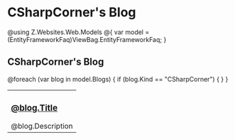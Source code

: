 # CSharpCorner's Blog

@using Z.Websites.Web.Models
@{
    var model = (EntityFrameworkFaq)ViewBag.EntityFrameworkFaq;
}

<h2>CSharpCorner's Blog</h2>

<table>
    <tbody>
        @foreach (var blog in model.Blogs)
        {
            if (blog.Kind == "CSharpCorner")
            {
                <tr>
                    <td>
                        <h3><a href="@blog.Url">@blog.Title</a></h3>
                        @blog.Description
                    </td>
                </tr>
            }
        }
    </tbody>
</table>

